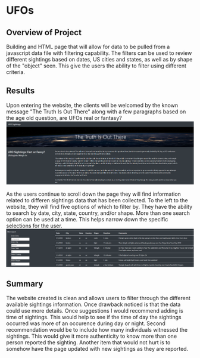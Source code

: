 # UFOs

## Overview of Project
Building and HTML page that will allow for data to be pulled from a javascript data file with filtering capability.  The filters can be used to review different sightings based on dates, US cities and states, as well as by shape of the "object" seen.  This give the users the ability to filter using different criteria.

## Results
Upon entering the website, the clients will be welcomed by the known message "The Truth Is Out There" along with a few paragraphs based on the age old question, are UFOs real or fantasy?    
![screenshotone](https://github.com/VRivera13/UFOs/blob/main/Screenshot%202021-05-11%20195230.png)

As the users continue to scroll down the page they will find information related to differen sightings data that has been collected.    To the left to the website, they will find five options of which to filter by.    They have the ability to search by date, city, state, country, and/or shape.   More than one search option can be used at a time.   This helps narrow down the specific selections for the user.
![screenshottwo](https://github.com/VRivera13/UFOs/blob/main/Screenshot%202021-05-11%20195256.png)


## Summary
The website created is clean and allows users to filter through the different available sightings information.  Once drawback noticed is that the data could use more details.   Once suggestions I would recommend adding is time of sightings.  This would help to see if the time of day the sightings occurred was more of an occurence during day or night.  Second recommendation would be to include how many individuals witnessed the sightings.   This would give it more authenticity to know more than one person reported the sighting.   Another item that would not hurt is to somehow have the page updated with new sightings as they are reported.
